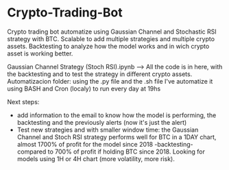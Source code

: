 # Crypto-Trading-Bot
Crypto trading bot automatize using Gaussian Channel and Stochastic RSI strategy with BTC. Scalable to add multiple strategies and multiple crypto assets. Backtesting to analyze how the model works and in wich crypto asset is working better.

Gaussian Channel Strategy (Stoch RSI).ipynb --> All the code is in here, with the backtesting and to test the strategy in different crypto assets.
Automatizacion folder: using the .py file and the .sh file I've automatize it using BASH and Cron (localy) to run every day at 19hs

Next steps: 
- add information to the email to know how the model is performing, the backtesting and the previously alerts (now it's just the alert)
- Test new strategies and with smaller window time: the Gaussian Channel and Stoch RSI strategy performs well for BTC in a 1DAY chart, almost 1700% of profit for the model since 2018 -backtesting- compared to 700% of profit if holding BTC since 2018. Looking for models using 1H or 4H chart (more volatility, more risk).
